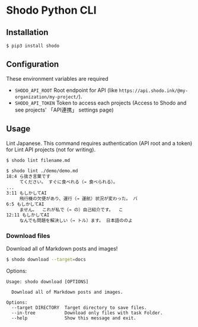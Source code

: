# Shodo Python CLI

## Installation

```bash
$ pip3 install shodo
```

## Configuration

These environment variables are required

* `SHODO_API_ROOT` Root endpoint for API (like `https://api.shodo.ink/@my-organization/my-project/`).
* `SHODO_API_TOKEN` Token to access each projects (Access to Shodo and see projects' 「API連携」 settings page)

## Usage

Lint Japanese.
This command requires authentication (API root and a token) for Lint API projects (not for writing).

```bash
$ shodo lint filename.md
```

```bash
$ shodo lint ./demo/demo.md                                                                                          15:18:27
18:4 ら抜き言葉です
     てください。 すぐに食べれる（→ 食べられる）。 
...
3:11 もしかしてAI
     飛行機の欠便があり、運行（→ 運航）状況が変わった。 バ
6:5 もしかしてAI
     ません。  これが私で（→ の）自己紹介です。  こ
12:11 もしかしてAI
     なんでも問題を解決しい（→ トル）ます。 日本語ののよ
```

### Download files

Download all of Markdown posts and images!

```bash
$ shodo download --target=docs
```

Options:

```
Usage: shodo download [OPTIONS]

  Download all of Markdown posts and images.

Options:
  --target DIRECTORY  Target directory to save files.
  --in-tree           Download only files with task Folder.
  --help              Show this message and exit.
```
